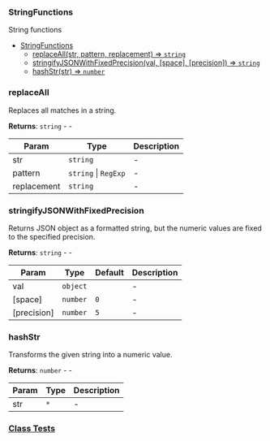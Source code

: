 <a name="StringFunctions"></a>

### StringFunctions
String functions



* [StringFunctions](#StringFunctions)
    * [replaceAll(str, pattern, replacement) ⇒ <code>string</code>](#replaceAll)
    * [stringifyJSONWithFixedPrecision(val, [space], [precision]) ⇒ <code>string</code>](#stringifyJSONWithFixedPrecision)
    * [hashStr(str) ⇒ <code>number</code>](#hashStr)

<a name="StringFunctions.replaceAll"></a>

### replaceAll
Replaces all matches in a string.


**Returns**: <code>string</code> - -  

| Param | Type | Description |
| --- | --- | --- |
| str | <code>string</code> | - |
| pattern | <code>string</code> \| <code>RegExp</code> | - |
| replacement | <code>string</code> | - |

<a name="StringFunctions.stringifyJSONWithFixedPrecision"></a>

### stringifyJSONWithFixedPrecision
Returns JSON object as a formatted string, but the numeric values are fixed to the specified precision.


**Returns**: <code>string</code> - -  

| Param | Type | Default | Description |
| --- | --- | --- | --- |
| val | <code>object</code> |  | - |
| [space] | <code>number</code> | <code>0</code> | - |
| [precision] | <code>number</code> | <code>5</code> | - |

<a name="StringFunctions.hashStr"></a>

### hashStr
Transforms the given string into a numeric value.


**Returns**: <code>number</code> - -  

| Param | Type | Description |
| --- | --- | --- |
| str | <code>\*</code> | - |



### [Class Tests](api/Utilities/StringFunctions.test)